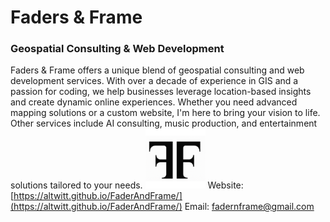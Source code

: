 # Faders & Frame
### Geospatial Consulting & Web Development
Faders & Frame offers a unique blend of geospatial consulting and web development services. With over a decade of experience in GIS and a passion for coding, we help businesses leverage location-based insights and create dynamic online experiences. Whether you need advanced mapping solutions or a custom website, I'm here to bring your vision to life.
Other services include AI consulting, music production, and entertainment solutions tailored to your needs.
![Faders & Frame logo](img/logo.png)
Website: [https://altwitt.github.io/FaderAndFrame/](https://altwitt.github.io/FaderAndFrame/)
Email: fadernframe@gmail.com
